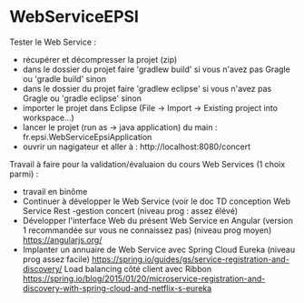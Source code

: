 # WebServiceEPSI

Tester le Web Service :
- récupérer et décompresser la projet (zip)
- dans le dossier du projet faire 'gradlew build' si vous n'avez pas Gragle ou 'gradle build' sinon
- dans le dossier du projet faire 'gradlew eclipse' si vous n'avez pas Gragle ou 'gradle eclipse' sinon
- importer le projet dans Eclipse (File -> Import -> Existing project into workspace...)
- lancer le projet (run as -> java application) du main : fr.epsi.WebServiceEpsiApplication
- ouvrir un nagigateur et aller à : http://localhost:8080/concert

Travail à faire pour la validation/évaluaion du cours Web Services (1 choix parmi) :

- travail en binôme
- Continuer à développer le  Web Service (voir le doc TD conception Web Service Rest -gestion concert (niveau prog : assez élévé)
- Développer l'interface Web du présent Web Service en Angular (version 1 recommandée sur vous ne connaissez pas) (niveau prog moyen)
https://angularjs.org/
- Implanter un annuaire de Web Service avec Spring Cloud Eureka (niveau prog assez facile)
https://spring.io/guides/gs/service-registration-and-discovery/
Load balancing côté client avec Ribbon
https://spring.io/blog/2015/01/20/microservice-registration-and-discovery-with-spring-cloud-and-netflix-s-eureka
